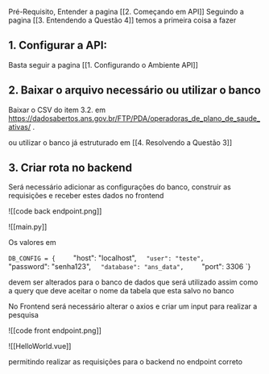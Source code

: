 
Pré-Requisito, Entender a pagina [[2. Começando em API]]
Seguindo a pagina [[3. Entendendo a Questão 4]] temos a primeira coisa a fazer

## **1. Configurar a API:**

Basta seguir a pagina [[1. Configurando o Ambiente API]]

## **2. Baixar o arquivo necessário ou utilizar o banco**


Baixar o CSV do item 3.2. em https://dadosabertos.ans.gov.br/FTP/PDA/operadoras_de_plano_de_saude_ativas/ .

ou utilizar o banco já estruturado em [[4. Resolvendo a Questão 3]]

## **3. Criar rota no backend**

Será necessário adicionar as configurações do banco, construir as requisições e receber estes dados no frontend

![[code back endpoint.png]]

![[main.py]]

Os valores em

`DB_CONFIG = {
    `"host": "localhost",
    `"user": "teste",
    `"password": "senha123",
    `"database": "ans_data",
    `"port": 3306
`}

devem ser alterados para o banco de dados que será utilizado
assim como a query que deve aceitar o nome da tabela que esta salvo no banco 

No Frontend será necessário alterar o axios e criar um input para realizar a pesquisa

![[code front endpoint.png]]

![[HelloWorld.vue]]

permitindo realizar as requisições para o backend no endpoint correto

